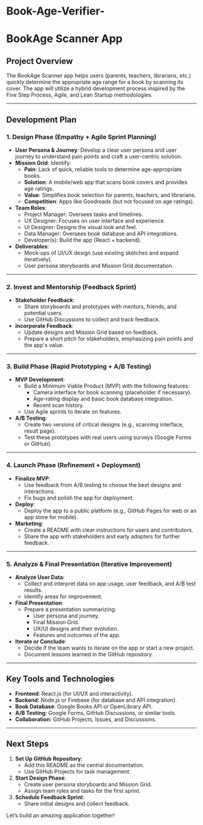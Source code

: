 # Book-Age-Verifier-

# BookAge Scanner App

## Project Overview
The BookAge Scanner app helps users (parents, teachers, librarians, etc.) quickly determine the appropriate age range for a book by scanning its cover. The app will utilize a hybrid development process inspired by the Five Step Process, Agile, and Lean Startup methodologies.

---

## Development Plan

### 1. Design Phase (Empathy + Agile Sprint Planning)
- **User Persona & Journey**: Develop a clear user persona and user journey to understand pain points and craft a user-centric solution.
- **Mission Grid**: Identify:
  - **Pain**: Lack of quick, reliable tools to determine age-appropriate books.
  - **Solution**: A mobile/web app that scans book covers and provides age ratings.
  - **Value**: Simplifies book selection for parents, teachers, and librarians.
  - **Competition**: Apps like Goodreads (but not focused on age ratings).
- **Team Roles**:
  - Project Manager: Oversees tasks and timelines.
  - UX Designer: Focuses on user interface and experience.
  - UI Designer: Designs the visual look and feel.
  - Data Manager: Oversees book database and API integrations.
  - Developer(s): Build the app (React + backend).
- **Deliverables**:
  - Mock-ups of UI/UX design (use existing sketches and expand iteratively).
  - User persona storyboards and Mission Grid documentation.

---

### 2. Invest and Mentorship (Feedback Sprint)
- **Stakeholder Feedback**:
  - Share storyboards and prototypes with mentors, friends, and potential users.
  - Use GitHub Discussions to collect and track feedback.
- **Incorporate Feedback**:
  - Update designs and Mission Grid based on feedback.
  - Prepare a short pitch for stakeholders, emphasizing pain points and the app's value.

---

### 3. Build Phase (Rapid Prototyping + A/B Testing)
- **MVP Development**:
  - Build a Minimum Viable Product (MVP) with the following features:
    - Camera interface for book scanning (placeholder if necessary).
    - Age-rating display and basic book database integration.
    - Recent scan history.
  - Use Agile sprints to iterate on features.
- **A/B Testing**:
  - Create two versions of critical designs (e.g., scanning interface, result page).
  - Test these prototypes with real users using surveys (Google Forms or GitHub).

---

### 4. Launch Phase (Refinement + Deployment)
- **Finalize MVP**:
  - Use feedback from A/B testing to choose the best designs and interactions.
  - Fix bugs and polish the app for deployment.
- **Deploy**:
  - Deploy the app to a public platform (e.g., GitHub Pages for web or an app store for mobile).
- **Marketing**:
  - Create a README with clear instructions for users and contributors.
  - Share the app with stakeholders and early adopters for further feedback.

---

### 5. Analyze & Final Presentation (Iterative Improvement)
- **Analyze User Data**:
  - Collect and interpret data on app usage, user feedback, and A/B test results.
  - Identify areas for improvement.
- **Final Presentation**:
  - Prepare a presentation summarizing:
    - User persona and journey.
    - Final Mission Grid.
    - UX/UI designs and their evolution.
    - Features and outcomes of the app.
- **Iterate or Conclude**:
  - Decide if the team wants to iterate on the app or start a new project.
  - Document lessons learned in the GitHub repository.

---

## Key Tools and Technologies
- **Frontend**: React.js (for UI/UX and interactivity).
- **Backend**: Node.js or Firebase (for database and API integration).
- **Book Database**: Google Books API or OpenLibrary API.
- **A/B Testing**: Google Forms, GitHub Discussions, or similar tools.
- **Collaboration**: GitHub Projects, Issues, and Discussions.

---

## Next Steps
1. **Set Up GitHub Repository**:
   - Add this README as the central documentation.
   - Use GitHub Projects for task management.
2. **Start Design Phase**:
   - Create user persona storyboards and Mission Grid.
   - Assign team roles and tasks for the first sprint.
3. **Schedule Feedback Sprint**:
   - Share initial designs and collect feedback.

Let’s build an amazing application together!
